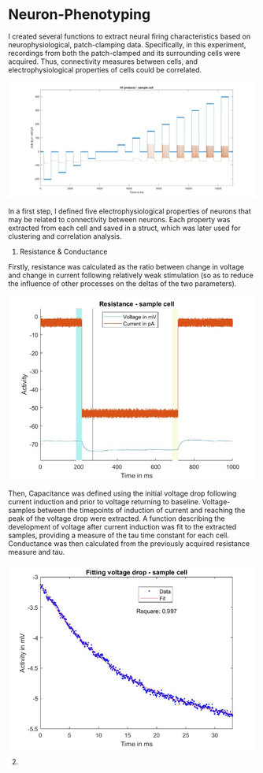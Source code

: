 # Neuron-Phenotyping

I created several functions to extract neural firing characteristics based on neurophysiological, patch-clamping data. 
Specifically, in this experiment, recordings from both the patch-clamped and its surrounding cells were acquired. Thus, connectivity measures between cells, and electrophysiological properties of cells could be correlated. 

![Screenshot](RMPics/IV2.jpg)

In a first step, I defined five electrophysiological properties of neurons that may be related to connectivity between neurons. Each property was extracted from each cell and saved in a struct, which was later used for clustering and correlation analysis.

1. Resistance & Conductance

Firstly, resistance was calculated as the ratio between change in voltage and change in current following relatively weak stimulation (so as to reduce the influence of other processes on the deltas of the two parameters).

![Screenshot](RMPics/Resistance_Corr.jpg)

Then, Capacitance was defined using the initial voltage drop following current induction and prior to voltage returning to baseline. Voltage-samples between the timepoints  of induction of current and reaching the peak of the voltage drop were extracted. A function describing the development of voltage after current induction was fit to the extracted samples, providing a measure of the tau time constant for each cell. Conductance was then calculated from the previously acquired resistance measure and tau.

![Screenshot](RMPics/Capacitance_Corr.jpg)

2. 
